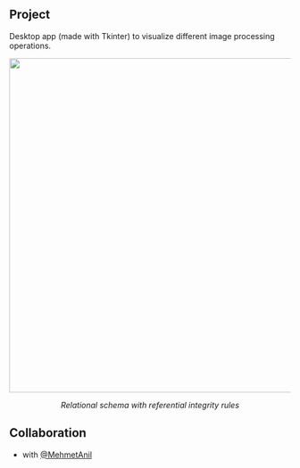 ## Project

Desktop app (made with Tkinter) to visualize different image processing operations. 

<p align="center">
       <img src="https://i.ibb.co/9ynndZg/Ekran-Al-nt-s.png" width="550" height="600" align = center>
       <p align="center"> <i>Relational schema with referential integrity rules</i> </p>
</p>

## Collaboration

- with [@MehmetAnil](https://github.com/MehmetAnil) 
